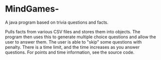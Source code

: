# MindGames-
A java program based on trivia questions and facts. 

Pulls facts from various CSV files and stores them into objects. The program then uses this to generate multiple choice questions and allow the user to answer them. The user is able to "skip" some questions with penalty. There is a time limit, and the time increases as you answer questions. For points and time information, see the source code. 

